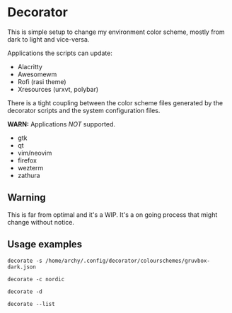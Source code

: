 # Decorator

This is simple setup to change my environment color scheme,
mostly from dark to light and vice-versa.

Applications the scripts can update:

- Alacritty
- Awesomewm
- Rofi (rasi theme)
- Xresources (urxvt, polybar)

There is a tight coupling between the color scheme files generated by the
decorator scripts and the system configuration files.

**WARN:** Applications _NOT_ supported.

- gtk
- qt
- vim/neovim
- firefox
- wezterm
- zathura

## Warning

This is far from optimal and it's a WIP.
It's a on going process that might change without notice.

## Usage examples

```shell
decorate -s /home/archy/.config/decorator/colourschemes/gruvbox-dark.json
```

```shell
decorate -c nordic
```

```shell
decorate -d
```

```shell
decorate --list
```
